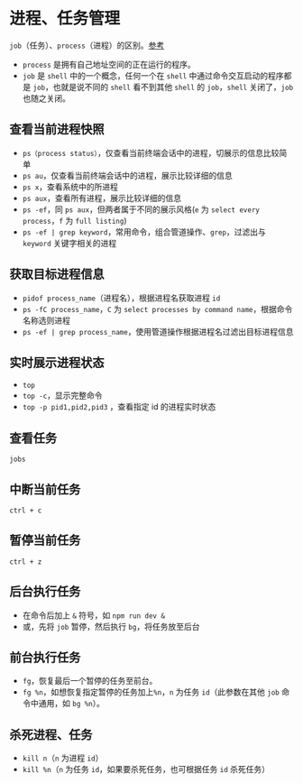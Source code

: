 # 进程、任务管理

`job`（任务）、`process`（进程）的区别。[参考](https://unix.stackexchange.com/questions/4214/what-is-the-difference-between-a-job-and-a-process)

- `process` 是拥有自己地址空间的正在运行的程序。
- `job` 是 `shell` 中的一个概念，任何一个在 `shell` 中通过命令交互启动的程序都是 `job`，也就是说不同的 `shell` 看不到其他 `shell` 的 `job`，`shell` 关闭了，`job` 也随之关闭。

## 查看当前进程快照

- `ps（process status）`，仅查看当前终端会话中的进程，切展示的信息比较简单
- `ps au`，仅查看当前终端会话中的进程，展示比较详细的信息
- `ps x`，查看系统中的所进程
- `ps aux`，查看所有进程，展示比较详细的信息
- `ps -ef`，同 `ps aux`，但两者属于不同的展示风格(`e` 为 `select every process`，`f` 为 `full listing`)
- `ps -ef | grep keyword`，常用命令，组合管道操作、`grep`，过滤出与 `keyword` 关键字相关的进程

## 获取目标进程信息

- `pidof process_name`（进程名），根据进程名获取进程 `id`
- `ps -fC process_name`，`C` 为 `select processes by command name`，根据命令名称选则进程
- `ps -ef | grep process_name`，使用管道操作根据进程名过滤出目标进程信息

## 实时展示进程状态

- `top`
- `top -c`，显示完整命令
- `top -p pid1,pid2,pid3` ，查看指定 id 的进程实时状态

## 查看任务

`jobs`

## 中断当前任务

`ctrl + c`

## 暂停当前任务

`ctrl + z`

## 后台执行任务

- 在命令后加上 `&` 符号，如 `npm run dev &`
- 或，先将 `job` 暂停，然后执行 `bg`，将任务放至后台

## 前台执行任务

- `fg`，恢复最后一个暂停的任务至前台。
- `fg %n`，如想恢复指定暂停的任务加上`%n`，`n` 为任务 `id`（此参数在其他 `job` 命令中通用，如 `bg %n`）。

## 杀死进程、任务

- `kill n`（`n` 为进程 `id`）
- `kill %n`（`n` 为任务 `id`，如果要杀死任务，也可根据任务 `id` 杀死任务）
